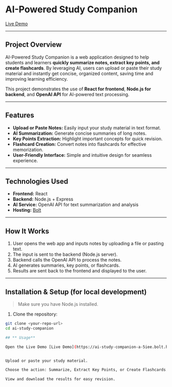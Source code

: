 # AI-Powered Study Companion

[Live Demo](https://ai-study-companion-a-5iee.bolt.host/)

---

## **Project Overview**
AI-Powered Study Companion is a web application designed to help students and learners **quickly summarize notes, extract key points, and create flashcards**. By leveraging AI, users can upload or paste their study material and instantly get concise, organized content, saving time and improving learning efficiency.  

This project demonstrates the use of **React for frontend**, **Node.js for backend**, and **OpenAI API** for AI-powered text processing.  

---

## **Features**
- **Upload or Paste Notes:** Easily input your study material in text format.  
- **AI Summarization:** Generate concise summaries of long notes.  
- **Key Points Extraction:** Highlight important concepts for quick revision.  
- **Flashcard Creation:** Convert notes into flashcards for effective memorization.  
- **User-Friendly Interface:** Simple and intuitive design for seamless experience.  

---

## **Technologies Used**
- **Frontend:** React  
- **Backend:** Node.js + Express  
- **AI Service:** OpenAI API for text summarization and analysis  
- **Hosting:** [Bolt](https://ai-study-companion-a-5iee.bolt.host/)  

---

## **How It Works**
1. User opens the web app and inputs notes by uploading a file or pasting text.  
2. The input is sent to the backend (Node.js server).  
3. Backend calls the OpenAI API to process the notes.  
4. AI generates summaries, key points, or flashcards.  
5. Results are sent back to the frontend and displayed to the user.  

---

## **Installation & Setup (for local development)**
> Make sure you have Node.js installed.  

1. Clone the repository:  
```bash
git clone <your-repo-url>
cd ai-study-companion

## ** Usage**

Open the Live Demo [Live Demo](https://ai-study-companion-a-5iee.bolt.host/)


Upload or paste your study material.

Choose the action: Summarize, Extract Key Points, or Create Flashcards.

View and download the results for easy revision.
